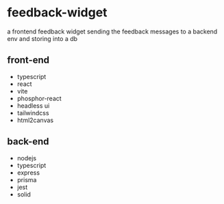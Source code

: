 # feedback-widget

a frontend feedback widget sending the feedback messages to a backend env and storing into a db

## front-end

- typescript
- react
- vite
- phosphor-react
- headless ui
- tailwindcss
- html2canvas

## back-end

- nodejs
- typescript
- express
- prisma
- jest
- solid
